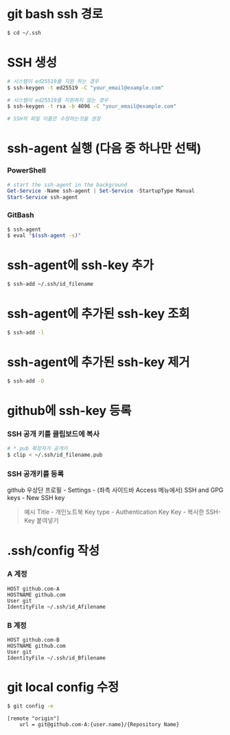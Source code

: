# git bash ssh 경로
```bash
$ cd ~/.ssh
```

# SSH 생성
```bash
# 시스템이 ed25519를 지원 하는 경우
$ ssh-keygen -t ed25519 -C "your_email@example.com"

# 시스템이 ed25519를 지원하지 않는 경우
$ ssh-keygen -t rsa -b 4096 -C "your_email@example.com"

# SSH의 파일 이름은 수정하는것을 권장
```


# ssh-agent 실행 (다음 중 하나만 선택)
### PowerShell
```powershell
# start the ssh-agent in the background
Get-Service -Name ssh-agent | Set-Service -StartupType Manual
Start-Service ssh-agent
```

### GitBash
```bash
$ ssh-agent
$ eval "$(ssh-agent -s)"
```

# ssh-agent에 ssh-key 추가
```bash
$ ssh-add ~/.ssh/id_filename
```

# ssh-agent에 추가된 ssh-key 조회
```bash
$ ssh-add -l
```

# ssh-agent에 추가된 ssh-key 제거
```bash
$ ssh-add -D
```

# github에 ssh-key 등록
### SSH 공개 키를 클립보드에 복사
```bash
# *.pub 확장자가 공개키
$ clip < ~/.ssh/id_filename.pub
```

### SSH 공개키를 등록
github 우상단 프로필 - Settings - (좌측 사이드바 Access 메뉴에서) SSH and GPG keys - New SSH key

> 예시
Title - 개인노트북
Key type - Authentication Key
Key - 복사한 SSH-Key 붙여넣기

# .ssh/config 작성
### A 계정
```
HOST github.com-A
HOSTNAME github.com
User git
IdentityFile ~/.ssh/id_Afilename
```
### B 계정
```
HOST github.com-B
HOSTNAME github.com
User git
IdentityFile ~/.ssh/id_Bfilename
```

# git local config 수정
```bash
$ git config -e
```
```
[remote "origin"]
	url = git@github.com-A:{user.name}/{Repository Name}
```